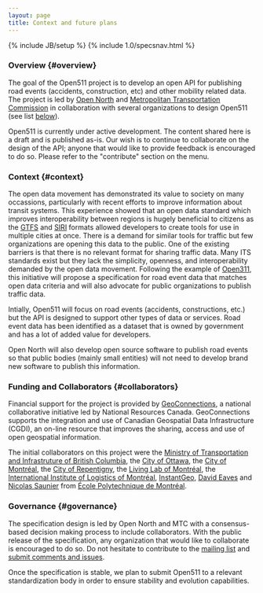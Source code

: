 ```yaml
---
layout: page
title: Context and future plans
---
```

{% include JB/setup %}
{% include 1.0/specsnav.html %}

### Overview {#overview}

The goal of the Open511 project is to develop an open API for publishing road events (accidents, construction, etc) and other mobility related data. The project is led by [Open North](http://opennorth.ca) and [Metropolitan Transportation Commission](http://www.mtc.ca.gov/) in collaboration with several organizations to design Open511 (see list [below](#collaborators)).

Open511 is currently under active development. The content shared here is a draft and is published as-is. Our wish is to continue to collaborate on the design of the API; anyone that would like to provide feedback is encouraged to do so. Please refer to the "contribute" section on the menu.

### Context {#context}

The open data movement has demonstrated its value to society on many occassions, particularly with recent efforts to improve information about transit systems. This experience showed that an open data standard which improves interoperability between regions is hugely beneficial to citizens as the [GTFS](https://developers.google.com/transit/gtfs/) and [SIRI](http://www.kizoom.com/standards/siri/overview.htm) formats allowed developers to create tools for use in multiple cities at once. There is a demand for similar tools for traffic but few organizations are opening this data to the public. One of the existing barriers is that there is no relevant format for sharing traffic data. Many ITS standards exist but they lack the simplicity, openness, and interoperability demanded by the open data movement. Following the example of [Open311](http://open311.org/), this initiative will propose a specification for road event data that matches open data criteria and will also advocate for public organizations to publish traffic data.

Intially, Open511 will focus on road events (accidents, constructions, etc.) but the API is designed to support other types of data or services. Road event data has been identified as a dataset that is owned by government and has a lot of added value for developers.

Open North will also develop open source software to publish road events so that public bodies (mainly small entities) will not need to develop brand new software to publish this information.

### Funding and Collaborators {#collaborators}

Financial support for the project is provided by [GeoConnections](http://geoconnections.nrcan.gc.ca/), a national collaborative initiative led by National Resources Canada. GeoConnections supports the integration and use of Canadian Geospatial Data Infrastructure (CGDI), an on-line resource that improves the sharing, access and use of open geospatial information.

The initial collaborators on this project were the [Ministry of Transportation and Infrastruture of British Columbia](http://www.gov.bc.ca/tran/), the [City of Ottawa](http://ottawa.ca/), the [City of Montréal](http://ville.montreal.qc.ca/), the [City of Repentigny](http://www.ville.repentigny.qc.ca/), the [Living Lab of Montréal](http://www.livinglabmontreal.org/), the [International Institute of Logistics of Montréal](http://www.iilm.ca/), [InstantGeo](http://www.instantgeo.com/), [David Eaves](http://eaves.ca/) and [Nicolas Saunier](http://n.saunier.free.fr/saunier/) from [École Polytechnique de Montréal](http://www.polymtl.ca/). 

### Governance {#governance}

The specification design is led by Open North and MTC with a consensus-based decision making process to include collaborators. With the public release of the specification, any organization that would like to collaborate is encouraged to do so. Do not hesitate to contribute to the [mailing list](https://groups.google.com/forum/?fromgroups#!forum/open511) and [submit comments and issues](https://github.com/opennorth/Open511API/issues).

Once the specification is stable, we plan to submit Open511 to a relevant standardization body in order to ensure stability and evolution capabilities.

